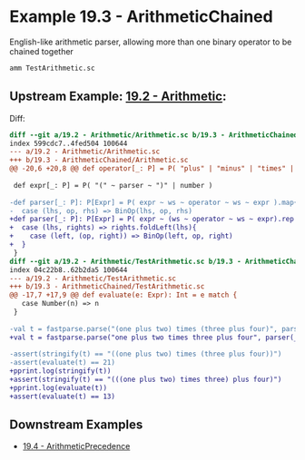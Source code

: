 # Example 19.3 - ArithmeticChained
English-like arithmetic parser, allowing more than one binary operator to be
chained together

```bash
amm TestArithmetic.sc
```

## Upstream Example: [19.2 - Arithmetic](https://github.com/handsonscala/handsonscala/tree/master/examples/19.2%20-%20Arithmetic):
Diff:
```diff
diff --git a/19.2 - Arithmetic/Arithmetic.sc b/19.3 - ArithmeticChained/Arithmetic.sc
index 599cdc7..4fed504 100644
--- a/19.2 - Arithmetic/Arithmetic.sc	
+++ b/19.3 - ArithmeticChained/Arithmetic.sc	
@@ -20,6 +20,8 @@ def operator[_: P] = P( "plus" | "minus" | "times" | "divide" ).!
 
 def expr[_: P] = P( "(" ~ parser ~ ")" | number )
 
-def parser[_: P]: P[Expr] = P( expr ~ ws ~ operator ~ ws ~ expr ).map{
-  case (lhs, op, rhs) => BinOp(lhs, op, rhs)
+def parser[_: P]: P[Expr] = P( expr ~ (ws ~ operator ~ ws ~ expr).rep ).map{
+  case (lhs, rights) => rights.foldLeft(lhs){
+    case (left, (op, right)) => BinOp(left, op, right)
+  }
 }
diff --git a/19.2 - Arithmetic/TestArithmetic.sc b/19.3 - ArithmeticChained/TestArithmetic.sc
index 04c22b8..62b2da5 100644
--- a/19.2 - Arithmetic/TestArithmetic.sc	
+++ b/19.3 - ArithmeticChained/TestArithmetic.sc	
@@ -17,7 +17,9 @@ def evaluate(e: Expr): Int = e match {
   case Number(n) => n
 }
 
-val t = fastparse.parse("(one plus two) times (three plus four)", parser(_)).get.value
+val t = fastparse.parse("one plus two times three plus four", parser(_)).get.value
 
-assert(stringify(t) == "((one plus two) times (three plus four))")
-assert(evaluate(t) == 21)
+pprint.log(stringify(t))
+assert(stringify(t) == "(((one plus two) times three) plus four)")
+pprint.log(evaluate(t))
+assert(evaluate(t) == 13)
```
## Downstream Examples

- [19.4 - ArithmeticPrecedence](https://github.com/handsonscala/handsonscala/tree/master/examples/19.4%20-%20ArithmeticPrecedence)
